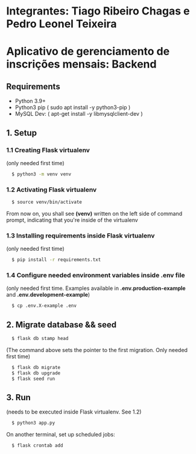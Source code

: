 # Integrantes: Tiago Ribeiro Chagas e Pedro Leonel Teixeira

# Aplicativo de gerenciamento de inscrições mensais: Backend

## Requirements

- Python 3.9+
- Python3 pip ( sudo apt install -y python3-pip )
- MySQL Dev: ( apt-get install -y libmysqlclient-dev )

## 1. Setup

### 1.1 Creating Flask virtualenv

(only needed first time)

```sh
  $ python3 -m venv venv
```

### 1.2 Activating Flask virtualenv

```sh
  $ source venv/bin/activate
```

From now on, you shall see **(venv)** written on the left side of command prompt, indicating that you're inside of the virtualenv

### 1.3 Installing requirements inside Flask virtualenv

(only needed first time)

```sh
  $ pip install -r requirements.txt
```

### 1.4 Configure needed environment variables inside .env file

(only needed first time. Examples available in **.env.production-example** and **.env.development-example**)

```sh
  $ cp .env.X-example .env
```

## 2. Migrate database && seed

```sh
  $ flask db stamp head
```

(The command above sets the pointer to the first migration. Only needed first time)

```sh
  $ flask db migrate
  $ flask db upgrade
  $ flask seed run
```

## 3. Run

(needs to be executed inside Flask virtualenv. See 1.2)

```sh
  $ python3 app.py
```

On another terminal, set up scheduled jobs:

```
  $ flask crontab add
```
